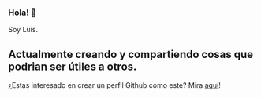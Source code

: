 ### Hola! 👋

Soy Luis.

Actualmente creando y compartiendo cosas que podrian ser útiles a otros.
---

¿Estas interesado en crear un perfil Github como este? Mira [aquí](https://www.maxbits.net/posts/put-a-readme-on-your-github-profile/)!
<!--
**rguezque/rguezque** is a ✨ _special_ ✨ repository because its `README.md` (this file) appears on your GitHub profile.

Here are some ideas to get you started:

- 🔭 I’m currently working on ...
- 🌱 I’m currently learning ...
- 👯 I’m looking to collaborate on ...
- 🤔 I’m looking for help with ...
- 💬 Ask me about ...
- 📫 How to reach me: ...
- 😄 Pronouns: ...
- ⚡ Fun fact: ...
-->

